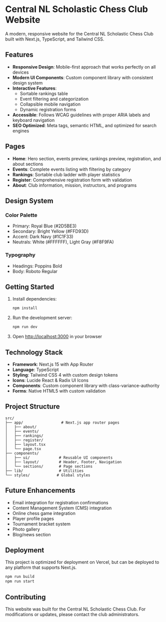 # Central NL Scholastic Chess Club Website

A modern, responsive website for the Central NL Scholastic Chess Club built with Next.js, TypeScript, and Tailwind CSS.

## Features

- **Responsive Design**: Mobile-first approach that works perfectly on all devices
- **Modern UI Components**: Custom component library with consistent design system
- **Interactive Features**: 
  - Sortable rankings table
  - Event filtering and categorization
  - Collapsible mobile navigation
  - Dynamic registration forms
- **Accessible**: Follows WCAG guidelines with proper ARIA labels and keyboard navigation
- **SEO Optimized**: Meta tags, semantic HTML, and optimized for search engines

## Pages

- **Home**: Hero section, events preview, rankings preview, registration, and about sections
- **Events**: Complete events listing with filtering by category
- **Rankings**: Sortable club ladder with player statistics
- **Register**: Comprehensive registration form with validation
- **About**: Club information, mission, instructors, and programs

## Design System

### Color Palette
- Primary: Royal Blue (#2D5BE3)
- Secondary: Bright Yellow (#FFD93D)
- Accent: Dark Navy (#1C1F33)
- Neutrals: White (#FFFFFF), Light Gray (#F8F9FA)

### Typography
- Headings: Poppins Bold
- Body: Roboto Regular

## Getting Started

1. Install dependencies:
   ```bash
   npm install
   ```

2. Run the development server:
   ```bash
   npm run dev
   ```

3. Open [http://localhost:3000](http://localhost:3000) in your browser

## Technology Stack

- **Framework**: Next.js 15 with App Router
- **Language**: TypeScript
- **Styling**: Tailwind CSS 4 with custom design tokens
- **Icons**: Lucide React & Radix UI Icons
- **Components**: Custom component library with class-variance-authority
- **Forms**: Native HTML5 with custom validation

## Project Structure

```
src/
├── app/                 # Next.js app router pages
│   ├── about/
│   ├── events/
│   ├── rankings/
│   ├── register/
│   ├── layout.tsx
│   └── page.tsx
├── components/
│   ├── ui/             # Reusable UI components
│   ├── layout/         # Header, Footer, Navigation
│   └── sections/       # Page sections
├── lib/                # Utilities
└── styles/            # Global styles
```

## Future Enhancements

- Email integration for registration confirmations
- Content Management System (CMS) integration
- Online chess game integration
- Player profile pages
- Tournament bracket system
- Photo gallery
- Blog/news section

## Deployment

This project is optimized for deployment on Vercel, but can be deployed to any platform that supports Next.js.

```bash
npm run build
npm run start
```

## Contributing

This website was built for the Central NL Scholastic Chess Club. For modifications or updates, please contact the club administrators.